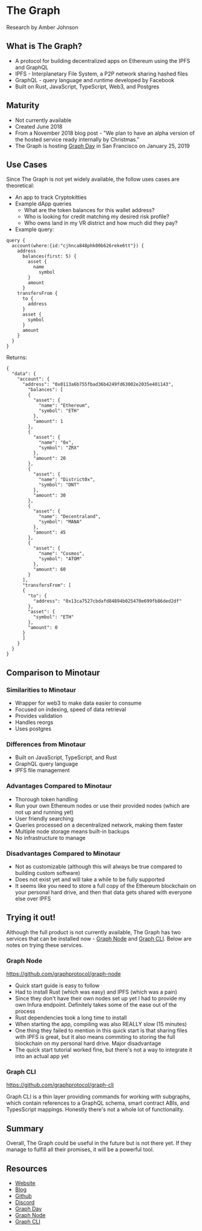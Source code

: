 # The Graph
Research by Amber Johnson

## What is The Graph?

* A protocol for building decentralized apps on Ethereum using the IPFS and GraphQL
* IPFS - Interplanetary File System, a P2P network sharing hashed files
* GraphQL - query language and runtime developed by Facebook
* Built on Rust, JavaScript, TypeScript, Web3, and Postgres

## Maturity

* Not currently available
* Created June 2018
* From a November 2018 blog post - "We plan to have an alpha version of the hosted service ready internally by Christmas."
* The Graph is hosting [Graph Day](https://thegraph.com/graphday) in San Francisco on January 25, 2019

## Use Cases
Since The Graph is not yet widely available, the follow uses cases are theoretical:

* An app to track Cryptokitties
* Example dApp queries
  * What are the token balances for this wallet address?
  * Who is looking for credit matching my desired risk profile?
  * Who owns land in my VR district and how much did they pay?
* Example query:
```
query {
  account(where:{id:"cjhnca848phk00b626reke6tt"}) {
    address
      balances(first: 5) {
        asset {
          name
            symbol
        }
        amount
      }
    transfersFrom {
      to {
        address
      }
      asset {
        symbol
      }
      amount
    }
  }
}
```
Returns:
```
{
  "data": {
    "account": {
      "address": "0x0113a6b755fbad36b4249fd63002e2035e401143",
        "balances": [
        {
          "asset": {
            "name": "Ethereum",
            "symbol": "ETH"
          },
          "amount": 1
        },
        {
          "asset": {
            "name": "0x",
            "symbol": "ZRX"
          },
          "amount": 20
        },
        {
          "asset": {
            "name": "District0x",
            "symbol": "DNT"
          },
          "amount": 30
        },
        {
          "asset": {
            "name": "Decentraland",
            "symbol": "MANA"
          },
          "amount": 45
        },
        {
          "asset": {
            "name": "Cosmos",
            "symbol": "ATOM"
          },
          "amount": 60
        }
      ],
      "transfersFrom": [
      {
        "to": {
          "address": "0x13ca7527cbdafd84894b025470e699fb86ded2df"
        },
        "asset": {
          "symbol": "ETH"
        },
        "amount": 0
      }
      ]
    }
  }
}
```

## Comparison to Minotaur

### Similarities to Minotaur

* Wrapper for web3 to make data easier to consume
* Focused on indexing, speed of data retrieval
* Provides validation
* Handles reorgs
* Uses postgres

### Differences from Minotaur

* Built on JavaScript, TypeScript, and Rust
* GraphQL query language
* IPFS file management

### Advantages Compared to Minotaur

* Thorough token handling
* Run your own Ethereum nodes or use their provided nodes (which are not up and running yet)
* User friendly searching
* Queries processed on a decentralized network, making them faster
* Multiple node storage means built-in backups
* No infrastructure to manage

### Disadvantages Compared to Minotaur

* Not as customizable (although this will always be true compared to building custom software)
* Does not exist yet and will take a while to be fully supported
* It seems like you need to store a full copy of the Ethereum blockchain on your personal hard drive, and then that data gets shared with everyone else over IPFS

## Trying it out!
Although the full product is not currently available, The Graph has two services that can be installed now - [Graph Node](https://github.com/graphprotocol/graph-node) and [Graph CLI](https://github.com/graphprotocol/graph-cli). Below are notes on trying these services.

### Graph Node
https://github.com/graphprotocol/graph-node

* Quick start guide is easy to follow
* Had to install Rust (which was easy) and IPFS (which was a pain)
* Since they don't have their own nodes set up yet I had to provide my own Infura endpoint. Definitely takes some of the ease out of the process
* Rust dependencies took a long time to install
* When starting the app, compiling was also REALLY slow (15 minutes)
* One thing they failed to mention in this quick start is that sharing files with IPFS is great, but it also means commiting to storing the full blockchain on my personal hard drive. Major disadvantage
* The quick start tutorial worked fine, but there's not a way to integrate it into an actual app yet

### Graph CLI
https://github.com/graphprotocol/graph-cli

Graph CLI is a thin layer providing commands for working with subgraphs, which contain references to a GraphQL schema, smart contract ABIs, and TypesScript mappings. Honestly there's not a whole lot of functionality.

## Summary
Overall, The Graph could be useful in the future but is not there yet. If they manage to fulfill all their promises, it will be a powerful tool.

## Resources

* [Website](https://thegraph.com/)
* [Blog](https://medium.com/graphprotocol)
* [Github](https://github.com/graphprotocol)
* [Discord](https://discordapp.com/invite/vtvv7FP)
* [Graph Day](https://thegraph.com/graphday)
* [Graph Node](https://github.com/graphprotocol/graph-node)
* [Graph CLI](https://github.com/graphprotocol/graph-cli)

